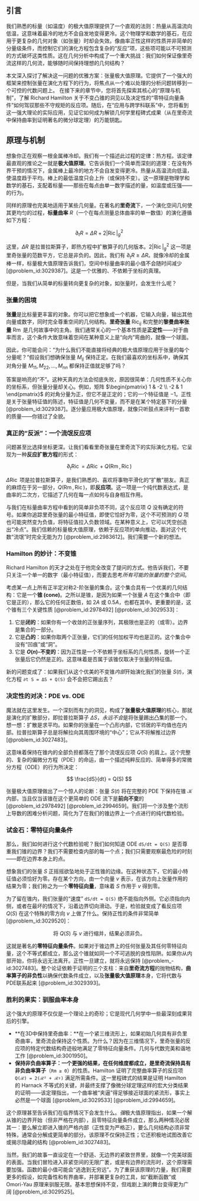 ## 引言
我们熟悉的标量（如温度）的极大值原理提供了一个直观的法则：热量从高温流向低温，这意味着最冷的地方不会自发地变得更冷。这个物理学和数学的基石，在应用于更复杂的几何对象（如张量）时却会失效。像曲率正性这样的性质并非简单的分量级条件，而控制它们的演化方程包含复杂的“反应”项，这些项可能以不可预测的方式破坏这类性质。这在几何分析中构成了一个重大挑战：我们如何保证像里奇流这样的几何流，能够随时间保持理想的几何结构？

本文深入探讨了解决这一问题的优雅方案：张量极大值原理。它提供了一个强大的框架来控制张量在演化方程下的行为，将焦点从一个难以处理的分析问题转移到一个可控的代数问题上。
在接下来的章节中，您将首先探索其核心的“原理与机制”，了解 Richard Hamilton 关于不变凸锥的洞见以及决定性的“零特征向量条件”如何驾驭那些不守规矩的反应项。随后，在“应用与跨学科联系”中，您将看到这一强大理论的实际应用，见证它如何成为解锁几何学里程碑式成果（从在里奇流中保持曲率到证明著名的微分球定理）的万能钥匙。

## 原理与机制

想象你正在观察一根金属棒冷却。我们有一个描述此过程的定律：热方程。该定律最直观的推论之一就是**极大值原理**。它告诉我们一个简单而深刻的道理：在没有外界干预的情况下，金属棒上最冷的地方不会自发变得更冷。热量从高温流向低温，使温度趋于平均。棒上的最低温度只会上升（或保持不变）。这一原理是物理学和数学的基石，支配着标量——那些在每点由单一数字描述的量，如温度或压强——的行为。

同样的原理也完美地适用于某些几何量。在著名的**里奇流**下，一个演化空间几何使其更均匀的过程，**标量曲率** $R$（一个在每点测量总体曲率的单一数值）的演化遵循如下方程：

$$
\partial_t R = \Delta R + 2 |\operatorname{Ric}|^2_g
$$

这里，$\Delta R$ 是拉普拉斯算子，即热方程中扩散算子的几何版本。$2|\operatorname{Ric}|^2_g$ 这一项是里奇张量的范数平方，它总是非负的。因此，我们有 $\partial_t R \ge \Delta R$。就像冷却的金属棒一样，标量极大值原理告诉我们，空间中标量曲率的最小值不会随时间减少 [@problem_id:3029387]。这是一个优雅的、不依赖于坐标的真理。

但是，当我们从简单的标量转向更复杂的对象，如张量时，会发生什么呢？

### 张量的困境

**张量**是比标量更丰富的对象。你可以把它想象成一个机器，它输入向量，输出其他向量或数字，同时完全尊重空间的几何结构。**里奇张量** $\operatorname{Ric}_{ij}$ 和完整的**黎曼曲率张量** $\operatorname{Rm}$ 是几何故事中的主角。我们通常关心的一个基本性质是**正定性**——对于曲率而言，这个条件大致意味着空间在某种意义上是“向内”弯曲的，就像一个球面。

因此，你可能会问：“为什么我们不能直接将经典的极大值原理应用于张量的每个分量呢？”假设我们想确保张量 $M_{ij}$ 保持正定。在我们最喜欢的坐标系中，确保其对角分量 $M_{11}, M_{22}, \dots, M_{nn}$ 都保持正值就足够了吗？

答案是响亮的“不”。这种天真的方法会彻底失败，原因很简单：几何性质不关心你的坐标系，但张量分量却关心。例如，矩阵 $\begin{pmatrix} 1 & -2 \\ -2 & 1 \end{pmatrix}$ 的对角分量为正，但它不是正定的；它的一个特征值是 $-1$。正性是关于张量特征值的陈述，特征值是几何不变量，而不是在某个特定基下的分量 [@problem_id:3029387]。逐分量应用极大值原理，就像只听鼓点来评判一首歌的质量——你错过了全貌。

### 真正的“反派”：一个流氓反应项

问题甚至比选择坐标更深。让我们看看里奇张量在里奇流下的实际演化方程。它呈现为一种**反应扩散方程**的形式：

$$
\partial_t \operatorname{Ric} = \Delta \operatorname{Ric} + Q(\operatorname{Rm}, \operatorname{Ric})
$$

$\Delta \operatorname{Ric}$ 项是拉普拉斯算子，是我们熟悉的、喜欢将事物平滑化的“扩散”朋友。真正的麻烦在于另一部分，$Q(\operatorname{Rm}, \operatorname{Ric})$，即**反应项**。这一项是一个纯代数表达式，是曲率的二次方，它描述了几何在每一点如何与自身相互作用。

与我们在标量曲率方程中看到的简单非负项不同，这个反应项 $Q$ 没有确定的符号。如果你追踪里奇张量的最小特征值，即使它恰好为零，这个不可预测的 $Q$ 项也可能突然变为负值，将特征值拉入负数领域。在某种意义上，它可以凭空创造出“冷点”。我们信赖的标量极大值原理，依赖于反应项的单向推动，面对这个代数“流氓”时完全无能为力 [@problem_id:2983612]。我们需要一个新的想法。

### Hamilton 的妙计：不变锥

Richard Hamilton 的天才之处在于他完全改变了提问的方式。他告诉我们，不要只关注一个单一的数字（最小特征值），而要去思考*所有可能的张量的整个空间*。

考虑某一点上所有正半定对称2-阶张量的集合。这个集合具有一个优美的几何结构：它是一个**锥 (cone)**。之所以是锥，是因为如果一个张量 $A$ 在这个集合中（即它是正的），那么它的任何正数倍，如 $2A$ 或 $0.5A$，也都在其中。更重要的是，这个锥有三个关键性质 [@problem_id:2978492] [@problem_id:3029533]：
1.  它是**闭的**：如果你有一个收敛的正张量序列，其极限也是正的（或零）。边界是集合的一部分。
2.  它是**凸的**：如果你取两个正张量，它们的任何加权平均也是正的。这个集合中没有“凹痕”或“洞”。
3.  它是 **$O(n)$-不变的**：因为正性是一个不依赖于坐标系的几何性质，旋转一个正张量后它仍然是正的。这意味着是否属于该锥仅取决于张量的特征值。

新的问题变成了：如果我们从这个优美的不变锥*内部*开始演化我们的张量 $S(t)$，演化方程 `∂t S = ΔS + Q(S)` 会不会把它踢出去？

### 决定性的对决：PDE vs. ODE

魔法就在这里发生。一个深刻而有力的洞见，构成了**张量极大值原理**的核心，那就是演化的扩散部分，即拉普拉斯算子 $\Delta S$，*永远不会*是将张量踢出凸集的那一个。想一想：扩散是求平均。如果你的张量在一个凸形内部，它邻居的平均值也在内部。拉普拉斯算子总是将解拉向其周围环境的“中心”；它从不将解推过边界 [@problem_id:3027483]。

这意味着保持在锥内的全部负担都落在了那个流氓反应项 $Q(S)$ 的肩上。这个完整的、复杂的偏微分方程（PDE）的命运，由一个描述纯粹反应的、简单得多的常微分方程（ODE）的行为所决定：

$$
\frac{dS}{dt} = Q(S)
$$

张量极大值原理做出了一个惊人的论断：张量 $S(t)$ 将在完整的 PDE 下保持在锥 $\mathcal{K}$ 内部，当且仅当该锥在这个更简单的 ODE 流下是**前向不变**的 [@problem_id:2978492] [@problem_id:2994659]。我们将一个涉及整个流形上导数的困难分析问题，简化为了在我们的锥边界上一个点进行的纯代数检验。

### 试金石：零特征向量条件

那么，我们如何进行这个代数检验呢？我们如何知道 ODE `dS/dt = Q(S)` 是否尊重我们锥的边界？我们不需要检查内部的每一个点；我们只需要观察最危险的时刻——即在边界本身上的点。

想象我们的张量 $S$ 正摇摇欲坠地处于正性锥的边缘。在这种状态下，它的最小特征值必须恰好为零。存在某个方向，由一个向量 $v$ 表示，在该方向上张量作用的结果为零；我们称之为一个**零特征向量**，意味着 $S$ 作用于 $v$ 得到零。

为了留在锥内，我们张量的“速度” `dS/dt = Q(S)` 绝不能指向外侧。它必须指向内侧，或者在最坏的情况下，沿着边界切向滑动。于是，检验就变成了看反应项 $Q(S)$ 在这个特殊的零方向 $v$ 上做了什么。保持正性的条件非常简单 [@problem_id:3029520]：

$$
\text{将 } Q(S) \text{ 与 } v \text{ 进行缩并，结果必须非负。}
$$

这就是著名的**零特征向量条件**。如果对于锥边界上的任何张量及其任何零特征向量，这个不等式都成立，那么这个锥就如同一个不可逃脱的良性陷阱。如果你从内部开始，你将永远无法离开。正性一旦建立，就将永远保持 [@problem_-id:3027483]。整个论证依赖于证明的三个支柱：来自**里奇流方程**的抛物结构，**曲率算子的非负性**以确保代数条件成立，以及**张量极大值原理**本身，它将代数与 PDE联系起来 [@problem_id:3029393]。

### 胜利的果实：驯服曲率本身

这个强大的原理不仅仅是一个理论上的奇珍；它是现代几何学中一些最深刻成果背后的引擎。
-   **在3D中保持里奇曲率：**在一个紧三维流形上，如果初始几何具有非负里奇曲率，里奇流会保持这个性质。为什么？因为在三维情况下，里奇张量的反应项的特定代数结构奇迹般地满足了零特征向量条件。几何与代数完美和谐地工作 [@problem_id:3001950]。
-   **保持非负曲率算子：**一个更强的结果，在任何维度都成立，是里奇流保持具有**非负曲率算子**（`Rm ≥ 0`）的性质。Hamilton 证明了完整曲率算子的反应项 `Q(ℛ) = 2(ℛ² + ℛ♯)` 满足所需条件。这一里程碑式的结果是证明 Hamilton 的 Harnack 不等式的关键，并最终支撑了像微分球定理这样的宏大分类结果的证明——该定理指出，一个曲率被“夹逼”得足够接近球面的紧流形，事实上必然是一个球面 [@problem_id:3029533] [@problem_id:2994659]。

这个原理甚至告诉我们在临界情况下会发生什么。*强*极大值原理指出，如果一个解从锥的边界开始（但非严格在内部），且零特征向量条件成立，那么两种情况必居其一：要么解立即进入锥的严格内部（正性变为严格正），要么几何结构必须非常特殊，通常会分解成更简单的部分。该原理不仅保持正性；它还积极地试图改善它或揭示隐藏的结构 [@problem_id:3027483]。

当然，我们的故事一直设定在一个舒适、无边界的紧致世界里，就像一个完美球面的表面。当我们冒险进入非紧空间的无限广袤，或是有边界的流形时，这个原理需要加强。函数的最小值可能会“逃逸到无穷远”。为了重获该原理的力量，我们需要更多的假设，如完备性和有界曲率，并部署更复杂的工具，如“截断函数”或 Omori-Yau 原理来驯服无限。基本思想保持不变，但戏剧上演的舞台变得更为广阔 [@problem_id:3029525]。


